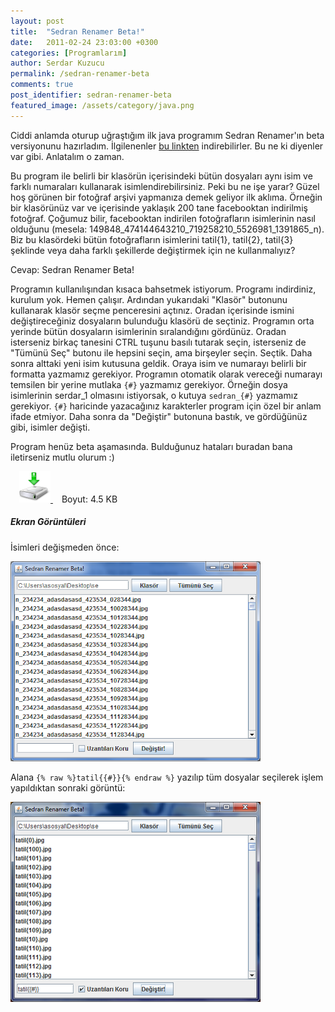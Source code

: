 ```yaml
---
layout: post
title:  "Sedran Renamer Beta!"
date:   2011-02-24 23:03:00 +0300
categories: [Programlarım]
author: Serdar Kuzucu
permalink: /sedran-renamer-beta
comments: true
post_identifier: sedran-renamer-beta
featured_image: /assets/category/java.png
---
```


Ciddi anlamda oturup uğraştığım ilk java programım Sedran Renamer'ın beta versiyonunu hazırladım. 
İlgilenenler [bu linkten](http://www.box.net/shared/zholg6vkpz) indirebilirler. 
Bu ne ki diyenler var gibi. 
Anlatalım o zaman.

<!--more-->

Bu program ile belirli bir klasörün içerisindeki bütün dosyaları 
aynı isim ve farklı numaraları kullanarak isimlendirebilirsiniz. 
Peki bu ne işe yarar? 
Güzel hoş görünen bir fotoğraf arşivi yapmanıza demek geliyor ilk aklıma. 
Örneğin bir klasörünüz var ve içerisinde yaklaşık 200 tane facebooktan indirilmiş fotoğraf. 
Çoğumuz bilir, facebooktan indirilen fotoğrafların isimlerinin nasıl olduğunu 
(mesela: 149848_474144643210_719258210_5526981_1391865_n). 
Biz bu klasördeki bütün fotoğrafların isimlerini tatil{1}, tatil{2}, tatil{3} 
şeklinde veya daha farklı şekillerde değiştirmek için ne kullanmalıyız?

Cevap: Sedran Renamer Beta!

Programın kullanılışından kısaca bahsetmek istiyorum. 
Programı indirdiniz, kurulum yok. 
Hemen çalışır. 
Ardından yukarıdaki "Klasör" butonunu kullanarak klasör seçme penceresini açtınız. 
Oradan içerisinde ismini değiştireceğiniz dosyaların bulunduğu klasörü de seçtiniz. 
Programın orta yerinde bütün dosyaların isimlerinin sıralandığını gördünüz. 
Oradan isterseniz birkaç tanesini CTRL tuşunu basılı tutarak seçin, 
isterseniz de "Tümünü Seç" butonu ile hepsini seçin, ama birşeyler seçin. 
Seçtik. 
Daha sonra alttaki yeni isim kutusuna geldik. 
Oraya isim ve numarayı belirli bir formatta yazmamız gerekiyor. 
Programın otomatik olarak vereceği numarayı temsilen bir yerine mutlaka `{#}` yazmamız gerekiyor. 
Örneğin dosya isimlerinin serdar_1 olmasını istiyorsak, o kutuya `sedran_{#}` yazmamız gerekiyor. 
`{#}` haricinde yazacağınız karakterler program için özel bir anlam ifade etmiyor. 
Daha sonra da "Değiştir" butonuna bastık, ve gördüğünüz gibi, isimler değişti.

Program henüz beta aşamasında. 
Bulduğunuz hataları buradan bana iletirseniz mutlu olurum :)

<a href="http://www.box.net/shared/zholg6vkpz" 
   style="margin-left: 1em; margin-right: 1em;">
  <img border="0" 
       height="50" 
       src="/assets/posts/download.png" 
       width="50" />
</a>
Boyut: 4.5 KB

##### Ekran Görüntüleri

İsimleri değişmeden önce:

![Sedran Renamer Beta](/assets/posts/sedran-renamer-before.png)

Alana `{% raw %}tatil{{#}}{% endraw %}` yazılıp tüm dosyalar seçilerek işlem yapıldıktan sonraki görüntü:

![Sedran Renamer Beta](/assets/posts/sedran-renamer-after.png)
